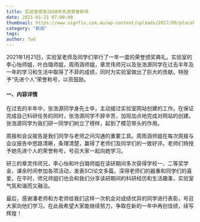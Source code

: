 ```yaml
---
title: 实验室颁发2020年先进荣誉称号
date: 2021-01-21 07:00:00
thumbnail: https://www.signfix.com.au/wp-content/uploads/2017/09/placeholder-600x400.png
category: "新闻"
tags:
author: fwd
---
```

2021年1月21日，实验室老师及同学们举行了一年一度的荣誉颁奖典礼。实验室的李心怡师姐，叶白璐师姐，周雨涵师姐，章灵伟师兄以及张浩源同学在过去半年及一年的学习和生活中取得了不菲的成绩，同时为实验室做出了巨大的贡献。特授予“先进个人”荣誉称号，以资鼓励。
<!--more-->
#### 一、内容详情
在过去的半年中，张浩源同学身先士卒，主动接过实验室网站创建的工作。在保证完成自己科研任务的同时，张浩源同学不辞辛苦，加班加点地完成对网站的创建。张浩源同学为我们研一同学们树立了榜样，起到了模范带头的作用。

周报和会议报告是我们同学与老师之间沟通的重要工具。周雨涵师姐在每次周报与会议报告中思路清晰，条理清楚，赢得了老师们及同学们的一致好评。老师们特授予她先进个人的荣誉称号，号召大家一起向她学习。

研三的章灵伟师兄，李心怡和叶白璐师姐在读研期间多次获得学校一、二等奖学金，课余时间参加各项活动，发表SCI论文多篇，深得老师们的器重和同学们的喜爱。在平时，师兄师姐们也会和我们分享读研期间的科研经历和生活趣事，实验室气氛和谐而又融洽。

最后，感谢潘老师和方老师给我们这样一次机会对成绩优异的同学进行表彰，号召大家向他们学习。在此我希望大家能继续努力，争取在新的一年中再创佳绩，续写辉煌！


